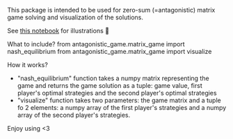 This package is intended to be used for zero-sum (=antagonistic) matrix game solving and visualization of the solutions.

See [this notebook](https://github.com/oscar-foxtrot/antagonistic_game_solver/blob/main/Workflow.ipynb) for illustrations 🎨

What to include?
from antagonistic_game.matrix_game import nash_equilibrium
from antagonistic_game.matrix_game import visualize

How it works?
- "nash_equilibrium" function takes a numpy matrix representing the game and returns the game solution as a tuple: game value, first player's optimal strategies and the second player's optimal strategies
- "visualize" function takes two parameters: the game matrix and a tuple fo 2 elements: a numpy array of the first player's strategies and a numpy array of the second player's strategies.

Enjoy using <3

